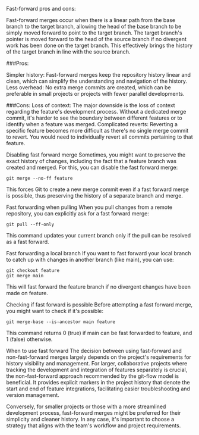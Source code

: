Fast-forward pros and cons:

Fast-forward merges occur when there is a linear path from the base branch to the target branch, allowing the head of the base branch to be simply moved forward to point to the target branch. The target branch's pointer is moved forward to the head of the source branch if no divergent work has been done on the target branch. This effectively brings the history of the target branch in line with the source branch.

###Pros:

Simpler history: Fast-forward merges keep the repository history linear and clean, which can simplify the understanding and navigation of the history.
Less overhead: No extra merge commits are created, which can be preferable in small projects or projects with fewer parallel developments.

###Cons:
Loss of context: The major downside is the loss of context regarding the feature's development process. Without a dedicated merge commit, it's harder to see the boundary between different features or to identify when a feature was merged.
Complicated reverts: Reverting a specific feature becomes more difficult as there's no single merge commit to revert. You would need to individually revert all commits pertaining to that feature.

Disabling fast forward merge
Sometimes, you might want to preserve the exact history of changes, including the fact that a feature branch was created and merged. For this, you can disable the fast forward merge:

```
git merge --no-ff feature
```

This forces Git to create a new merge commit even if a fast forward merge is possible, thus preserving the history of a separate branch and merge.

Fast forwarding when pulling
When you pull changes from a remote repository, you can explicitly ask for a fast forward merge:

```
git pull --ff-only
```

This command updates your current branch only if the pull can be resolved as a fast forward.

Fast forwarding a local branch
If you want to fast forward your local branch to catch up with changes in another branch (like main), you can use:

```
git checkout feature
git merge main
```

This will fast forward the feature branch if no divergent changes have been made on feature.

Checking if fast forward is possible
Before attempting a fast forward merge, you might want to check if it's possible:

```
git merge-base --is-ancestor main feature
```

This command returns 0 (true) if main can be fast forwarded to feature, and 1 (false) otherwise.

When to use fast forward
The decision between using fast-forward and non-fast-forward merges largely depends on the project's requirements for history visibility and management. For larger, collaborative projects where tracking the development and integration of features separately is crucial, the non-fast-forward approach recommended by the git-flow model is beneficial. It provides explicit markers in the project history that denote the start and end of feature integrations, facilitating easier troubleshooting and version management.

Conversely, for smaller projects or those with a more streamlined development process, fast-forward merges might be preferred for their simplicity and cleaner history. In any case, it's important to choose a strategy that aligns with the team's workflow and project requirements.
